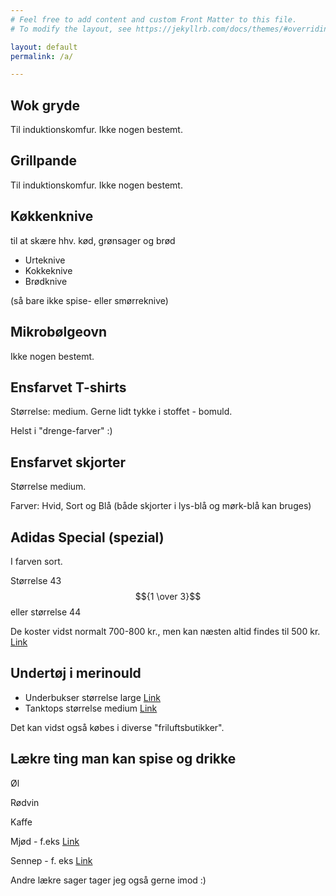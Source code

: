 ```yaml
---
# Feel free to add content and custom Front Matter to this file.
# To modify the layout, see https://jekyllrb.com/docs/themes/#overriding-theme-defaults

layout: default
permalink: /a/

---
```


## Wok gryde

Til induktionskomfur.
Ikke nogen bestemt.


## Grillpande

Til induktionskomfur.
Ikke nogen bestemt.

## Køkkenknive

til at skære hhv. kød, grønsager og brød

 - Urteknive
 - Kokkeknive
 - Brødknive

(så bare ikke spise- eller smørreknive)


## Mikrobølgeovn

Ikke nogen bestemt.

## Ensfarvet T-shirts

Størrelse: medium. Gerne lidt tykke i stoffet - bomuld.

Helst i "drenge-farver" :)


## Ensfarvet skjorter

Størrelse medium.

Farver: Hvid, Sort og Blå (både skjorter i lys-blå og mørk-blå kan bruges)


## Adidas Special (spezial)

I farven sort.

Størrelse 43$${1 \over 3}$$ eller størrelse 44

De koster vidst normalt 700-800 kr., men kan næsten altid findes til 500 kr. <a href="https://www.intersport.dk/produkter/maend/handball-spezial-sort/adidas.551483.black_runw.4045008966794.html?gclid=Cj0KCQjw45_bBRD_ARIsAJ6wUXSEt_tbMvk8pSkbBI0yWTL8IP2hNu8gS_4bPNWISIQ1XtEO0TYZ4j0aAgVfEALw_wcB" target="_blank">Link</a>


## Undertøj i merinould

- Underbukser størrelse large
<a href="https://www.dilling-underwear.dk/Herre/Merino-uldtights-til-herrer-sort.html" target="_blank">Link</a>
- Tanktops størrelse medium <a href="https://www.dilling-underwear.dk/Herre/Undertroeje-af-merino-uld-til-herrer-sort.html" target="_blank">Link</a>

Det kan vidst også købes i diverse "friluftsbutikker".


## Lækre ting man kan spise og drikke

Øl

Rødvin

Kaffe

Mjød - f.eks <a href="https://mjod.dk/collections/frontpage" target="_blank">Link</a>

Sennep - f. eks <a href="https://mjod.dk/collections/sennep" target="_blank">Link</a>

Andre lækre sager tager jeg også gerne imod :)
